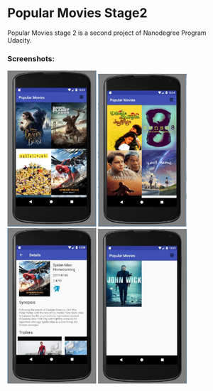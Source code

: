 # Popular Movies Stage2
Popular Movies stage 2 is a second project of Nanodegree Program Udacity.


### Screenshots:
<img src="popularity.JPG" width="200" />
<img src="TopRated.JPG" width="200" />
<img src="MovieDetails.JPG" width="200" />
<img src="Favorite.JPG" width="200" />

